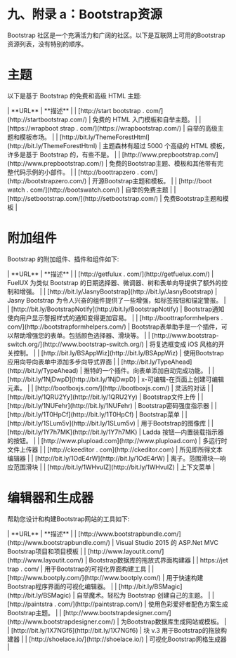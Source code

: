 # 九、附录 a：Bootstrap资源

Bootstrap 社区是一个充满活力和广阔的社区。以下是互联网上可用的Bootstrap资源列表，没有特别的顺序。

# 主题

以下是基于 Bootstrap 的免费和高级 HTML 主题:

<colgroup><col> <col></colgroup> 
| **URL** | **描述** |
| [http://start bootstrap . com/](http://startbootstrap.com/) | 免费的 HTML 入门模板和自举主题。 |
| [https://wrapboot strap . com/](https://wrapbootstrap.com/) | 自举的高级主题和模板市场。 |
| [http://bit.ly/ThemeForestHtml](http://bit.ly/ThemeForestHtml) | 主题森林有超过 5000 个高级的 HTML 模板，许多是基于 Bootstrap 的，有些不是。 |
| [http://www.prepbootstrap.com/](http://www.prepbootstrap.com/) | 免费的Bootstrap主题、模板和其他带有完整代码示例的小部件。 |
| [http://boottrapzero . com/](http://bootstrapzero.com/) | 开源Bootstrap主题和模板。 |
| [http://boot watch . com/](http://bootswatch.com/) | 自举的免费主题 |
| [http://setbootstrap.com/](http://setbootstrap.com/) | 免费Bootstrap主题和模板 |

# 附加组件

Bootstrap 的附加组件、插件和组件如下:

<colgroup><col> <col></colgroup> 
| **URL** | **描述** |
| [http://getfulux . com/](http://getfuelux.com/) | FuelUX 为类似 Bootstrap 的日期选择器、微调器、树和表单向导提供了额外的控制和增强。 |
| [http://bit.ly/JasnyBootstrap](http://bit.ly/JasnyBootstrap) | Jasny Bootstrap 为令人兴奋的组件提供了一些增强，如标签按钮和锚定警报。 |
| [http://bit.ly/BootstrapNotify](http://bit.ly/BootstrapNotify) | Bootstrap通知使向用户显示警报样式的通知变得更加容易。 |
| [http://boottrapformhelpers . com/](http://bootstrapformhelpers.com/) | Bootstrap表单助手是一个插件，可以帮助增强您的表单。包括颜色选择器、滑块等。 |
| [http://www.bootstrap-switch.org/](http://www.bootstrap-switch.org/) | 将复选框变成 iOS 风格的开关控制。 |
| [http://bit.ly/BSAppWiz](http://bit.ly/BSAppWiz) | 使用Bootstrap应用向导向表单中添加多步向导式界面 |
| [http://bit.ly/TypeAhead](http://bit.ly/TypeAhead) | 推特的一个插件。向表单添加自动完成功能。 |
| [http://bit.ly/1NjDwpD](http://bit.ly/1NjDwpD) | x-可编辑-在页面上创建可编辑元素。 |
| [http://bootboxjs.com/](http://bootboxjs.com/) | 灵活的对话 |
| [http://bit.ly/1QRU2Yy](http://bit.ly/1QRU2Yy) | Bootstrap文件上传 |
| [http://bit.ly/1NUFehr](http://bit.ly/1NUFehr) | Bootstrap密码强度指示器 |
| [http://bit.ly/1T0HpCf](http://bit.ly/1T0HpCf) | Bootstrap菜单 |
| [http://bit.ly/1SLum5v](http://bit.ly/1SLum5v) | 用于Bootstrap的图像库 |
| [http://bit.ly/1Y7h7MK](http://bit.ly/1Y7h7MK) | Ladda 按钮—内置装载指示器的按钮。 |
| [http://www.plupload.com](http://www.plupload.com) | 多运行时文件上传器 |
| [http://ckeeditor . com](http://ckeditor.com) | 所见即所得文本编辑器 |
| [http://bit.ly/1OdE4rW](http://bit.ly/1OdE4rW) | 离子。范围滑块—响应范围滑块 |
| [http://bit.ly/1WHvuIZ](http://bit.ly/1WHvuIZ) | 上下文菜单 |

# 编辑器和生成器

帮助您设计和构建Bootstrap网站的工具如下:

<colgroup><col> <col></colgroup> 
| **URL** | **描述** |
| [http://www.bootstrapbundle.com/](http://www.bootstrapbundle.com/) | Visual Studio 2015 的 ASP.Net MVC Bootstrap项目和项目模板 |
| [http://www.layoutit.com/](http://www.layoutit.com/) | Bootstrap数据库的拖放式界面构建器 |
| https://jet trap . com/ | 用于Bootstrap的可视化界面构建工具 |
| [http://www.bootply.com/](http://www.bootply.com/) | 用于快速构建Bootstrap程序界面的可视化编辑器。 |
| [http://bit.ly/BSMagic](http://bit.ly/BSMagic) | 自举魔术。轻松为 Bootstrap 创建自己的主题。 |
| [http://paintstra . com/](http://paintstrap.com/) | 使用色彩爱好者配色方案生成Bootstrap主题。 |
| [http://www.bootstrapdesigner.com/](http://www.bootstrapdesigner.com/) | 为Bootstrap数据库生成网站或模板。 |
| [http://bit.ly/1X7NGf6](http://bit.ly/1X7NGf6) | 块 v.3 用于Bootstrap的拖放构建器 |
| [http://shoelace.io/](http://shoelace.io/) | 可视化Bootstrap网格生成器 |